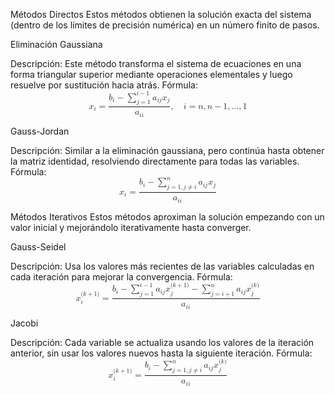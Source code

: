 Métodos Directos
Estos métodos obtienen la solución exacta del sistema (dentro de los límites de precisión numérica) en un número finito de pasos.

Eliminación Gaussiana

Descripción: Este método transforma el sistema de ecuaciones en una forma triangular superior mediante operaciones elementales y luego resuelve por sustitución hacia atrás.
Fórmula:
<math xmlns="http://www.w3.org/1998/Math/MathML" display="block"><semantics><mrow><msub><mi>x</mi><mi>i</mi></msub><mo>=</mo><mfrac><mrow><msub><mi>b</mi><mi>i</mi></msub><mo>−</mo><munderover><mo>∑</mo><mrow><mi>j</mi><mo>=</mo><mn>1</mn></mrow><mrow><mi>i</mi><mo>−</mo><mn>1</mn></mrow></munderover><msub><mi>a</mi><mrow><mi>i</mi><mi>j</mi></mrow></msub><msub><mi>x</mi><mi>j</mi></msub></mrow><msub><mi>a</mi><mrow><mi>i</mi><mi>i</mi></mrow></msub></mfrac><mo separator="true">,</mo><mspace width="1em"></mspace><mi>i</mi><mo>=</mo><mi>n</mi><mo separator="true">,</mo><mi>n</mi><mo>−</mo><mn>1</mn><mo separator="true">,</mo><mi mathvariant="normal">.</mi><mi mathvariant="normal">.</mi><mi mathvariant="normal">.</mi><mo separator="true">,</mo><mn>1</mn></mrow><annotation encoding="application/x-tex">x_i = \frac{b_i - \sum_{j=1}^{i-1} a_{ij} x_j}{a_{ii}}, \quad i = n, n-1, ..., 1</annotation></semantics></math>



Gauss-Jordan

Descripción: Similar a la eliminación gaussiana, pero continúa hasta obtener la matriz identidad, resolviendo directamente para todas las variables.
Fórmula:
<math xmlns="http://www.w3.org/1998/Math/MathML" display="block"><semantics><mrow><msub><mi>x</mi><mi>i</mi></msub><mo>=</mo><mfrac><mrow><msub><mi>b</mi><mi>i</mi></msub><mo>−</mo><munderover><mo>∑</mo><mrow><mi>j</mi><mo>=</mo><mn>1</mn><mo separator="true">,</mo><mi>j</mi><mo mathvariant="normal">≠</mo><mi>i</mi></mrow><mi>n</mi></munderover><msub><mi>a</mi><mrow><mi>i</mi><mi>j</mi></mrow></msub><msub><mi>x</mi><mi>j</mi></msub></mrow><msub><mi>a</mi><mrow><mi>i</mi><mi>i</mi></mrow></msub></mfrac></mrow><annotation encoding="application/x-tex">x_i = \frac{b_i - \sum_{j=1, j \neq i}^{n} a_{ij} x_j}{a_{ii}}</annotation></semantics></math>




Métodos Iterativos
Estos métodos aproximan la solución empezando con un valor inicial y mejorándolo iterativamente hasta converger.

Gauss-Seidel

Descripción: Usa los valores más recientes de las variables calculadas en cada iteración para mejorar la convergencia.
Fórmula:
<math xmlns="http://www.w3.org/1998/Math/MathML" display="block"><semantics><mrow><msubsup><mi>x</mi><mi>i</mi><mrow><mo stretchy="false">(</mo><mi>k</mi><mo>+</mo><mn>1</mn><mo stretchy="false">)</mo></mrow></msubsup><mo>=</mo><mfrac><mrow><msub><mi>b</mi><mi>i</mi></msub><mo>−</mo><munderover><mo>∑</mo><mrow><mi>j</mi><mo>=</mo><mn>1</mn></mrow><mrow><mi>i</mi><mo>−</mo><mn>1</mn></mrow></munderover><msub><mi>a</mi><mrow><mi>i</mi><mi>j</mi></mrow></msub><msubsup><mi>x</mi><mi>j</mi><mrow><mo stretchy="false">(</mo><mi>k</mi><mo>+</mo><mn>1</mn><mo stretchy="false">)</mo></mrow></msubsup><mo>−</mo><munderover><mo>∑</mo><mrow><mi>j</mi><mo>=</mo><mi>i</mi><mo>+</mo><mn>1</mn></mrow><mi>n</mi></munderover><msub><mi>a</mi><mrow><mi>i</mi><mi>j</mi></mrow></msub><msubsup><mi>x</mi><mi>j</mi><mrow><mo stretchy="false">(</mo><mi>k</mi><mo stretchy="false">)</mo></mrow></msubsup></mrow><msub><mi>a</mi><mrow><mi>i</mi><mi>i</mi></mrow></msub></mfrac></mrow><annotation encoding="application/x-tex">x_i^{(k+1)} = \frac{b_i - \sum_{j=1}^{i-1} a_{ij} x_j^{(k+1)} - \sum_{j=i+1}^{n} a_{ij} x_j^{(k)}}{a_{ii}}</annotation></semantics></math>



Jacobi

Descripción: Cada variable se actualiza usando los valores de la iteración anterior, sin usar los valores nuevos hasta la siguiente iteración.
Fórmula:
<math xmlns="http://www.w3.org/1998/Math/MathML" display="block"><semantics><mrow><msubsup><mi>x</mi><mi>i</mi><mrow><mo stretchy="false">(</mo><mi>k</mi><mo>+</mo><mn>1</mn><mo stretchy="false">)</mo></mrow></msubsup><mo>=</mo><mfrac><mrow><msub><mi>b</mi><mi>i</mi></msub><mo>−</mo><munderover><mo>∑</mo><mrow><mi>j</mi><mo>=</mo><mn>1</mn><mo separator="true">,</mo><mi>j</mi><mo mathvariant="normal">≠</mo><mi>i</mi></mrow><mi>n</mi></munderover><msub><mi>a</mi><mrow><mi>i</mi><mi>j</mi></mrow></msub><msubsup><mi>x</mi><mi>j</mi><mrow><mo stretchy="false">(</mo><mi>k</mi><mo stretchy="false">)</mo></mrow></msubsup></mrow><msub><mi>a</mi><mrow><mi>i</mi><mi>i</mi></mrow></msub></mfrac></mrow><annotation encoding="application/x-tex">x_i^{(k+1)} = \frac{b_i - \sum_{j=1, j \neq i}^{n} a_{ij} x_j^{(k)}}{a_{ii}}</annotation></semantics></math>

